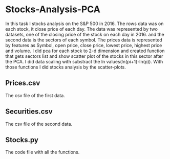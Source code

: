 # Stocks-Analysis-PCA
In this task I stocks analysis on the S&P 500 in 2016. The rows data was on each stock, it close price of each day.
The data was represented by two datasets, one of the closing price of the stock on each day in 2016. and the second data is the sectors of each symbol. The prices data is represented by features as Symbol, open price, close price, lowest price, highest price and volume.
I did pca for each stock to 2-d dimension and created function that gets sectors list and show scatter plot of the stocks in this sector after the PCA.
I did data scaling with substract the ln values(ln(pi+1)-ln(p)).
With those functions I did stocks analysis by the scatter-plots.
## Prices.csv
The csv file of the first data.
## Securities.csv
The csv file of the second data.
## Stocks.py
The code file with all the functions.
